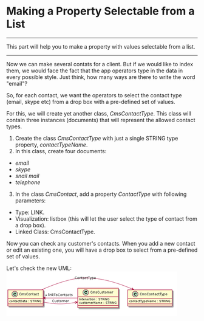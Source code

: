 # Making a Property Selectable from a List

---
 This part will help you to make a property with values selectable from a list.

---

Now we can make several contats for a client. But if we would like to index them, we would face the fact that the app operators type in the data in every  possible style. Just think, how many ways are there to write the word "email"?

So, for each contact, we want the operators to select the contact type (email, skype etc) from a drop box with a pre-defined set of values.

For this, we will create yet another class, *CmsContactType*. This class will contain three instances (documents) that will represent the allowed contact types.

1. Create the class *CmsContactType* with just a single STRING type property, *contactTypeName*.
2. In this class, create four documents: 
  * *email* 
  * *skype*
  * *snail mail*
  * *telephone* 
3. In the class *CmsContact*, add a property *ContactType* with following parameters:
  * Type: LINK.
  * Visualization: listbox (this will let the user select the type of contact from a drop box).
  * Linked Class: CmsContactType.

Now you can check any customer's contacts. When you add a new contact or edit an existing one, you will have a drop box to select from a pre-defined set of values.

Let's check the new UML:
![](CMS_UML_step_2.png)

